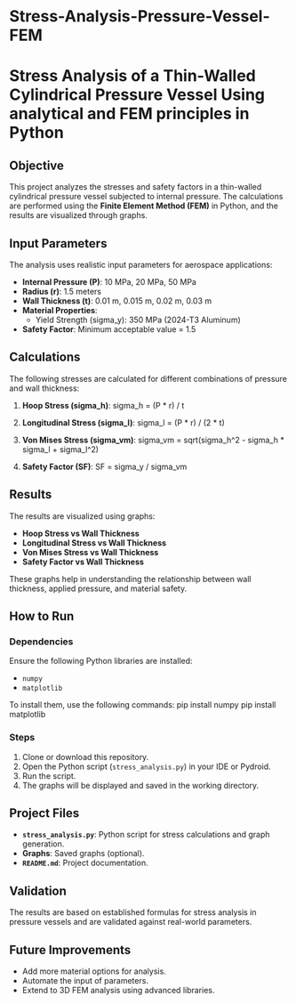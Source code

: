 # Stress-Analysis-Pressure-Vessel-FEM

# Stress Analysis of a Thin-Walled Cylindrical Pressure Vessel Using analytical and FEM principles in Python

## Objective
This project analyzes the stresses and safety factors in a thin-walled cylindrical pressure vessel subjected to internal pressure. The calculations are performed using the **Finite Element Method (FEM)** in Python, and the results are visualized through graphs.

## Input Parameters
The analysis uses realistic input parameters for aerospace applications:

- **Internal Pressure (P)**: 10 MPa, 20 MPa, 50 MPa  
- **Radius (r)**: 1.5 meters  
- **Wall Thickness (t)**: 0.01 m, 0.015 m, 0.02 m, 0.03 m  
- **Material Properties**:
  - Yield Strength (sigma_y): 350 MPa (2024-T3 Aluminum)
- **Safety Factor**: Minimum acceptable value = 1.5

## Calculations
The following stresses are calculated for different combinations of pressure and wall thickness:

1. **Hoop Stress (sigma_h)**:
sigma_h = (P * r) / t


2. **Longitudinal Stress (sigma_l)**:
sigma_l = (P * r) / (2 * t)


3. **Von Mises Stress (sigma_vm)**:
sigma_vm = sqrt(sigma_h^2 - sigma_h * sigma_l + sigma_l^2)


4. **Safety Factor (SF)**:
SF = sigma_y / sigma_vm



## Results
The results are visualized using graphs:
- **Hoop Stress vs Wall Thickness**
- **Longitudinal Stress vs Wall Thickness**
- **Von Mises Stress vs Wall Thickness**
- **Safety Factor vs Wall Thickness**

These graphs help in understanding the relationship between wall thickness, applied pressure, and material safety.

## How to Run

### Dependencies
Ensure the following Python libraries are installed:
- `numpy`
- `matplotlib`

To install them, use the following commands:
pip install numpy pip install matplotlib


### Steps
1. Clone or download this repository.
2. Open the Python script (`stress_analysis.py`) in your IDE or Pydroid.
3. Run the script.
4. The graphs will be displayed and saved in the working directory.

## Project Files
- **`stress_analysis.py`**: Python script for stress calculations and graph generation.
- **Graphs**: Saved graphs (optional).
- **`README.md`**: Project documentation.

## Validation
The results are based on established formulas for stress analysis in pressure vessels and are validated against real-world parameters.

## Future Improvements
- Add more material options for analysis.
- Automate the input of parameters.
- Extend to 3D FEM analysis using advanced libraries.


